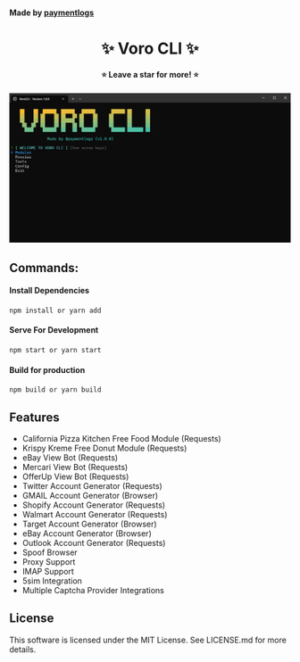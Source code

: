 #### Made by [paymentlogs](https://github.com/paymentlogs)

<h1 align="center">✨ Voro CLI ✨</h1>
<h4 align="center">⭐ Leave a star for more! ⭐</h4>

<p align="center">
  <img src="screenshot.png" alt="Voro CLI">
</p>

## Commands:

#### **Install Dependencies**

```
npm install or yarn add
```

#### **Serve For Development**

```
npm start or yarn start
```

#### **Build for production**

```
npm build or yarn build
```

## Features

- California Pizza Kitchen Free Food Module (Requests)
- Krispy Kreme Free Donut Module (Requests)
- eBay View Bot (Requests)
- Mercari View Bot (Requests)
- OfferUp View Bot (Requests)
- Twitter Account Generator (Requests)
- GMAIL Account Generator (Browser)
- Shopify Account Generator (Requests)
- Walmart Account Generator (Requests)
- Target Account Generator (Browser)
- eBay Account Generator (Browser)
- Outlook Account Generator (Requests)
- Spoof Browser
- Proxy Support
- IMAP Support
- 5sim Integration
- Multiple Captcha Provider Integrations

## License

This software is licensed under the MIT License. See LICENSE.md for more details.
